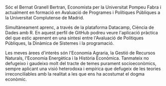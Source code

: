 Sóc el Bernat Granell Bertran, Economista per la Universitat Pompeu Fabra i actualment en formació en Avaluació de Programes i Polítiques Públiques a la Universitat Complutense de Madrid.

Simultàneament aprenc, a través de la plataforma Datacamp, Ciència de Dades amb R. En aquest perfil de GitHub podreu veure l'aplicació pràctica del que estic aprenent en una síntesi entre l'Avaluació de Polítiques Públiques, la Dinàmica de Sistemes i la programació.

Les meves àrees d'interès són l'Economia Agraria, la Gestió de Recursos Naturals, l'Economia Energètica i la Història Econòmica.
Tanmateix no defugeixo i gaudeixo molt del tracte de temes purament socioeconòmics, sempre aplicant una visió heterodoxa i empírica que defugeix de les teories irreconciliables amb la realitat a les que ens ha acostumat el dogma econòmic.

<!---
bgranell/bgranell is a ✨ special ✨ repository because its `README.md` (this file) appears on your GitHub profile.
You can click the Preview link to take a look at your changes.
--->
